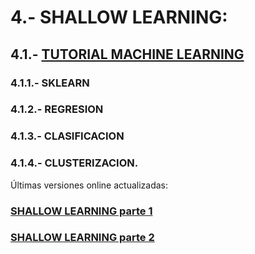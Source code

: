 # 4.- SHALLOW LEARNING: 

## 4.1.- [TUTORIAL MACHINE LEARNING](https://docs.google.com/document/d/1YrCu-qSm4viNmN5eQfOxw-pxNdy44dOQgdi-TF6wzTo)

###  4.1.1.- SKLEARN  

###  4.1.2.- REGRESION 

###  4.1.3.- CLASIFICACION 

###  4.1.4.- CLUSTERIZACION.


Últimas versiones online actualizadas:

### [SHALLOW LEARNING parte 1](https://colab.research.google.com/drive/1mPQWrFucxVYfdVBMFu2yFI8doT48yFNc)

### [SHALLOW LEARNING parte 2](https://colab.research.google.com/drive/1Sf1PSahnE42XimsG1kBwSAEnEMPup9lz)
